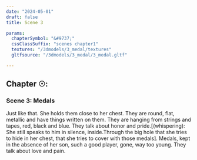```yaml
---
date: "2024-05-01"
draft: false
title: Scene 3

params:
  chapterSymbol: "&#9737;"
  cssClassSuffix: "scenes chapter1"
  textures: "/3dmodels/3_medal/textures"
  gltfsource: "/3dmodels/3_medal/3_medal.gltf"

---
```

<h2 class="green">Chapter &#9737;:</h2>
<h3 class="green">Scene 3: Medals</h3>
<canvas id="c"></canvas>
<p>Just like that. She holds them close to her chest. They are round, flat, metallic and have things written on them. They are hanging from strings and tapes, red, black and blue. They talk about honor and pride.[(whispering): She still speaks to him in silence, inside.Through the big hole that she tries to hide in her chest, that she tries to cover with those medals]. Medals, kept in the absence of her son, such a good player, gone, way too young. They talk about love and pain.</p>
